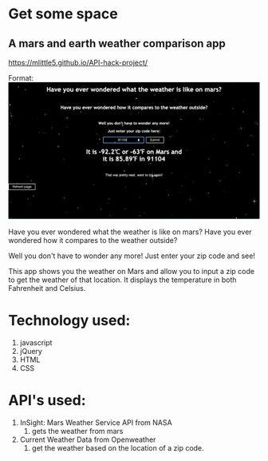<!-- TODO https://guides.github.com/features/mastering-markdown/ read this! -->

# Get some space 
## A mars and earth weather comparison app 

https://mlittle5.github.io/API-hack-project/

Format: ![picture of the app](background-image/screenshot.png)

Have you ever wondered what the weather is like on mars?
Have you ever wondered how it compares to the weather outside?

Well you don't have to wonder any more!
Just enter your zip code and see!

This app shows you the weather on Mars and allow you to input a zip code to get the weather of that location. It displays the temperature in both Fahrenheit and Celsius. 


# Technology used:
1. javascript
1. jQuery
1. HTML
1. CSS

# API's used:
1. InSight: Mars Weather Service API from NASA
    1. gets the weather from mars
1. Current Weather Data from Openweather
    1. get the weather based on the location of a zip code. 
